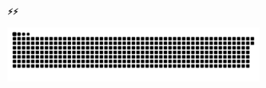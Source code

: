 ### ⚡⚡

<!--
**GabrielMets/GabrielMets** is a ✨ _special_ ✨ repository because its `README.md` (this file) appears on your GitHub profile.

Here are some ideas to get you started:

- 🔭 I’m currently working on ...
- 🌱 I’m currently learning ...
- 👯 I’m looking to collaborate on ...
- 🤔 I’m looking for help with ...
- 💬 Ask me about ...
- 📫 How to reach me: ...
- 😄 Pronouns: ...
- ⚡ Fun fact: ...
-->

<img alt="GitHub Snake" src="https://raw.githubusercontent.com/GabrielMets/GabrielMets/output/github-contribution-grid-snake-dark.svg" />
